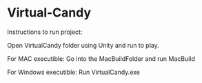 # Virtual-Candy

Instructions to run project:

Open VirtualCandy folder using Unity and run to play.

For MAC executible: Go into the MacBuildFolder and run MacBuild

For Windows executible: Run VirtualCandy.exe
